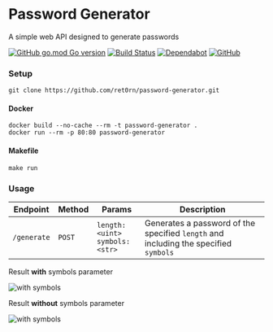 # Password Generator
A simple web API designed to generate passwords

[![GitHub go.mod Go version](https://img.shields.io/github/go-mod/go-version/ret0rn/password-generator?style=plastic)](https://github.com/ret0rn/password-generator/blob/main/go.mod) [![Build Status](https://img.shields.io/endpoint.svg?url=https%3A%2F%2Factions-badge.atrox.dev%2Fret0rn%2Fpassword-generator%2Fbadge%3Fref%3Dmain&style=plastic)](https://actions-badge.atrox.dev/ret0rn/password-generator/goto?ref=main) [![Dependabot](https://img.shields.io/badge/dependabot-enable-brightgreen?style=plastic&logo=dependabot)](https://dependabot.com/) [![GitHub](https://img.shields.io/github/license/ret0rn/password-generator?style=plastic&color=brightgreen)](https://github.com/ret0rn/password-generator/blob/main/LICENCE)

### Setup

```
git clone https://github.com/ret0rn/password-generator.git
```


#### Docker
```
docker build --no-cache --rm -t password-generator .
docker run --rm -p 80:80 password-generator 
```

#### Makefile
```
make run
```

### Usage 

|Endpoint | Method | Params | Description|
|---------|--------|------------|--------|
|```/generate```| ```POST```| ```length: <uint>``` <br> ```symbols: <str>```| Generates a password of the specified ```length``` and including the specified ```symbols```


Result **with** symbols parameter


<img src="https://i.imgur.com/33ssQuy.jpg" alt="with symbols">


Result **without** symbols parameter

<img src="https://i.imgur.com/kNBeYPS.jpg" alt="with symbols">
